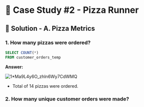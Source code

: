 # 🍕 Case Study #2 - Pizza Runner

## 🍝 Solution - A. Pizza Metrics

### 1. How many pizzas were ordered?

````sql
SELECT COUNT(*)
FROM customer_orders_temp
````

**Answer:**

![1*Ma9L4y6O_zhln6Wy7CdWMQ](https://user-images.githubusercontent.com/81607668/129473598-d6d55ab2-59c7-4040-97db-d1b0c1c5b294.png)

- Total of 14 pizzas were ordered.

### 2. How many unique customer orders were made?
